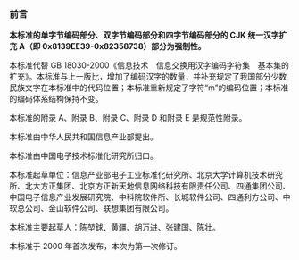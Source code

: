 ### 前言
**本标准的单字节编码部分、双字节编码部分和四字节编码部分的 CJK 统一汉字扩充 A（即 0x8139EE39-0x82358738）部分为强制性。**

本标准代替 GB 18030-2000《信息技术　信息交换用汉字编码字符集　基本集的扩充》。本标准与上一版比，增加了编码汉字的数量，并补充规定了我国部分少数民族文字在本标准中的代码位置；本标准重新规定了字符“ḿ”的编码位置；本标准的编码体系结构保持不变。

本标准的附录 A、附录 B、附录 C、附录 D 和附录 E 是规范性附录。

本标准由中华人民共和国信息产业部提出。

本标准由中国电子技术标准化研究所归口。

本标准起草单位：信息产业部电子工业标准化研究所、北京大学计算机技术研究所、北大方正集团、北京方正新天地信息网络科技有限责任公司、四通集团公司、中国电子信息产业发展研究院、中科院软件所、长城软件公司、四通利方公司、中软总公司、金山软件公司、联想集团有限公司。

本标准主要起草人：陈堃銶、黄疆、胡万进、张建国、陈壮。

本标准于 2000 年首次发布，本次为第一次修订。
